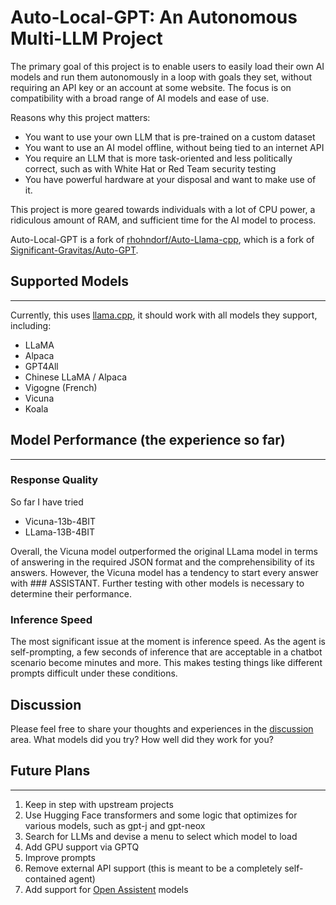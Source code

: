 # Auto-Local-GPT: An Autonomous Multi-LLM Project

The primary goal of this project is to enable users to easily load their own AI models and run them autonomously in a loop with goals they set, without requiring an API key or an account at some website. The focus is on compatibility with a broad range of AI models and ease of use.

Reasons why this project matters:

- You want to use your own LLM that is pre-trained on a custom dataset
- You want to use an AI model offline, without being tied to an internet API
- You require an LLM that is more task-oriented and less politically correct,
  such as with White Hat or Red Team security testing
- You have powerful hardware at your disposal and want to make use of it.

This project is more geared towards individuals with a lot of CPU power, a ridiculous amount of RAM, and sufficient time for the AI model to process.

Auto-Local-GPT is a fork of [rhohndorf/Auto-Llama-cpp](https://github.com/rhohndorf/Auto-Llama-cpp), which is a fork of [Significant-Gravitas/Auto-GPT](https://github.com/Significant-Gravitas/Auto-GPT).

## Supported Models
---
Currently, this uses [llama.cpp](https://github.com/ggerganov/llama.cpp), it should work with all models they support, including:
* LLaMA
* Alpaca
* GPT4All
* Chinese LLaMA / Alpaca
* Vigogne (French)
* Vicuna
* Koala

## Model Performance (the experience so far)
---

### Response Quality
So far I have tried 
* Vicuna-13b-4BIT 
* LLama-13B-4BIT

Overall, the Vicuna model outperformed the original LLama model in terms of answering in the required JSON format and the comprehensibility of its answers. However, the Vicuna model has a tendency to start every answer with ### ASSISTANT. Further testing with other models is necessary to determine their performance.

### Inference Speed
The most significant issue at the moment is inference speed. As the agent is self-prompting, a few seconds of inference that are acceptable in a chatbot scenario become minutes and more. This makes testing things like different prompts difficult under these conditions.

## Discussion
Please feel free to share your thoughts and experiences in the [discussion](https://github.com/InvalidAdmin/Auto-Local-GPT/discussions) area. What models did you try? How well did they work for you?

## Future Plans
---
1. Keep in step with upstream projects
2. Use Hugging Face transformers and some logic that optimizes for various models, such as gpt-j and gpt-neox
3. Search for LLMs and devise a menu to select which model to load
4. Add GPU support via GPTQ
5. Improve prompts
6. Remove external API support (this is meant to be a completely self-contained agent)
7. Add support for [Open Assistent](https://github.com/LAION-AI/Open-Assistant) models

